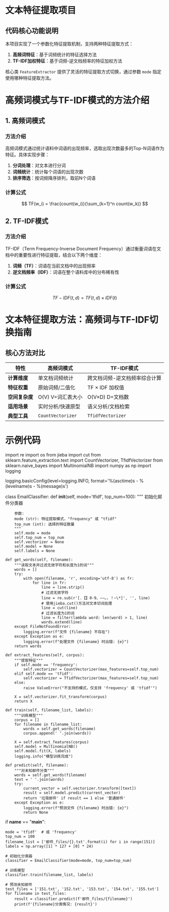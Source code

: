 # 文本特征提取项目

## 代码核心功能说明

本项目实现了一个参数化特征提取机制，支持两种特征提取方式：
1. **高频词特征**：基于词频统计的特征选择方法
2. **TF-IDF加权特征**：基于词频-逆文档频率的特征加权方法

核心类 `FeatureExtractor` 提供了灵活的特征提取方式切换，通过参数 `mode` 指定使用哪种特征提取方法。

# 高频词模式与TF-IDF模式的方法介绍

## 1. 高频词模式

### 方法介绍
高频词模式通过统计语料中词语的出现频率，选取出现次数最多的Top-N词语作为特征。具体实现步骤：

1. **分词处理**：对文本进行分词
2. **词频统计**：统计每个词语的出现次数
3. **排序筛选**：按词频降序排列，取前N个词语

### 计算公式
$$ TF(w_i) = \frac{count(w_i)}{\sum_{k=1}^n count(w_k)} $$

## 2. TF-IDF模式

### 方法介绍
TF-IDF（Term Frequency-Inverse Document Frequency）通过衡量词语在文档中的重要性进行特征提取，结合以下两个维度：

1. **词频（TF）**：词语在当前文档中的出现频率
2. **逆文档频率（IDF）**：词语在整个语料库中的分布稀有性

### 计算公式
$$ TF−IDF(t,d)=TF(t,d)×IDF(t) $$

# 文本特征提取方法：高频词与TF-IDF切换指南

## 核心方法对比
| 特性                | 高频词模式                     | TF-IDF模式                     |
|---------------------|------------------------------|-------------------------------|
| **计算维度**         | 单文档词频统计                | 跨文档词频-逆文档频率综合计算     |
| **特征权重**         | 原始词频/二值化              | TF × IDF 加权值               |
| **空间复杂度**       | O(V) V=词汇表大小            | O(V×D) D=文档数               |
| **适用场景**         | 实时分析/快速原型             | 语义分析/文档检索              |
| **典型工具**         | `CountVectorizer`           | `TfidfVectorizer`            |

# 示例代码
import re
import os
from jieba import cut
from sklearn.feature_extraction.text import CountVectorizer, TfidfVectorizer
from sklearn.naive_bayes import MultinomialNB
import numpy as np
import logging

logging.basicConfig(level=logging.INFO, format='%(asctime)s - %(levelname)s - %(message)s')


class EmailClassifier:
    def __init__(self, mode='tfidf', top_num=100):
        """
        初始化邮件分类器

        参数:
        mode (str): 特征提取模式，"frequency" 或 "tfidf"
        top_num (int): 选择的特征数量
        """
        self.mode = mode
        self.top_num = top_num
        self.vectorizer = None
        self.model = None
        self.labels = None

    def get_words(self, filename):
        """读取文本并过滤无效字符和长度为1的词"""
        words = []
        try:
            with open(filename, 'r', encoding='utf-8') as fr:
                for line in fr:
                    line = line.strip()
                    # 过滤无效字符
                    line = re.sub(r'[.【】0-9、——。，！~\*]', '', line)
                    # 使用jieba.cut()方法对文本切词处理
                    line = cut(line)
                    # 过滤长度为1的词
                    line = filter(lambda word: len(word) > 1, line)
                    words.extend(line)
        except FileNotFoundError:
            logging.error(f"文件 {filename} 不存在")
        except Exception as e:
            logging.error(f"处理文件 {filename} 时出错: {e}")
        return words

    def extract_features(self, corpus):
        """提取特征"""
        if self.mode == 'frequency':
            self.vectorizer = CountVectorizer(max_features=self.top_num)
        elif self.mode == 'tfidf':
            self.vectorizer = TfidfVectorizer(max_features=self.top_num)
        else:
            raise ValueError("不支持的模式，仅支持 'frequency' 或 'tfidf'")

        X = self.vectorizer.fit_transform(corpus)
        return X

    def train(self, filename_list, labels):
        """训练模型"""
        corpus = []
        for filename in filename_list:
            words = self.get_words(filename)
            corpus.append(' '.join(words))

        X = self.extract_features(corpus)
        self.model = MultinomialNB()
        self.model.fit(X, labels)
        logging.info("模型训练完成")

    def predict(self, filename):
        """对未知邮件分类"""
        words = self.get_words(filename)
        text = ' '.join(words)
        try:
            current_vector = self.vectorizer.transform([text])
            result = self.model.predict(current_vector)
            return '垃圾邮件' if result == 1 else '普通邮件'
        except Exception as e:
            logging.error(f"预测文件 {filename} 时出错: {e}")
            return None


if __name__ == "__main__":
   
    mode = 'tfidf'  # 或 'frequency'
    top_num = 100
    filename_list = ['邮件_files/{}.txt'.format(i) for i in range(151)]
    labels = np.array([1] * 127 + [0] * 24)

    # 初始化分类器
    classifier = EmailClassifier(mode=mode, top_num=top_num)

    # 训练模型
    classifier.train(filename_list, labels)

    # 预测未知邮件
    test_files = ['151.txt', '152.txt', '153.txt', '154.txt', '155.txt']
    for filename in test_files:
        result = classifier.predict(f'邮件_files/{filename}')
        print(f'{filename}分类情况: {result}')